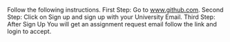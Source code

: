 Follow the following instructions. 
First Step: Go to www.github.com.
Second Step: Click on Sign up and sign up with your University Email. 
Third Step: After Sign Up You will get an assignment request email follow the link and login to accept.
